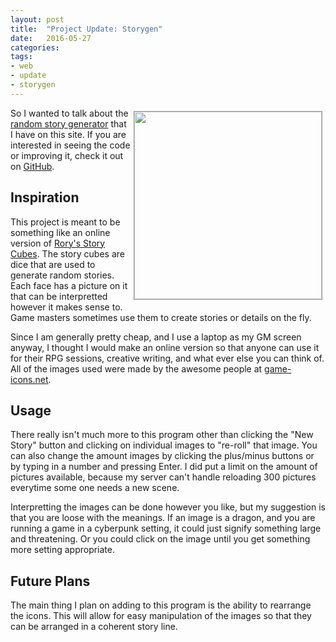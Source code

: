 ```yaml
---
layout: post
title:  "Project Update: Storygen"
date:   2016-05-27 
categories: 
tags: 
- web
- update
- storygen
---
```

[<img src="{{site.baseurl}}/images/storygen.png" style="float:right; width:300px;border: 1px solid #999;margin:5px;" />](/rpg/storygen) So I 
wanted to talk about the [random story generator](/rpg/storygen) that I have on this 
site. If you are interested in seeing the code or improving it, check it out on 
[GitHub]().<!--more-->

## Inspiration
This project is meant to be something like an online version of 
[Rory's Story Cubes](https://www.storycubes.com/). The story cubes are dice that are used
to generate random stories. Each face has a picture on it that can be interpretted 
however it makes sense to. Game masters sometimes use them to create stories or details
on the fly. 

Since I am generally pretty cheap, and I use a laptop as my GM screen anyway, I thought I
would make an online version so that anyone can use it for their RPG sessions, creative 
writing, and what ever else you can think of. All of the images used were made by the 
awesome people at [game-icons.net](http://game-icons.net/).

## Usage
There really isn't much more to this program other than clicking the "New Story" button 
and clicking on individual images to "re-roll" that image. You can also change the amount 
images by clicking the plus/minus buttons or by typing in a number and pressing Enter. I 
did put a limit on the amount of pictures available, because my server can't handle 
reloading 300 pictures everytime some one needs a new scene.

Interpretting the images can be done however you like, but my suggestion is that you are 
loose with the meanings. If an image is a dragon, and you are running a game in a 
cyberpunk setting, it could just signify something large and threatening. Or you could 
click on the image until you get something more setting appropriate.

## Future Plans
The main thing I plan on adding to this program is the ability to rearrange the icons. 
This will allow for easy manipulation of the images so that they can be arranged in a 
coherent story line. 
